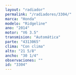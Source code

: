 ```yaml
---
layout: "radiador"
permalink: "/radiadores/3304/"
marca: "Honda"
modelo: "Ridgeline"
ano: "2014"
motor: "V6 3.5"
transmision: "Automática"
parte: "4313065"
clima: "Con clima"
alto: "21 5/8"
ancho: "30 1/4"
observaciones: ""
id: "3304"
---
```


